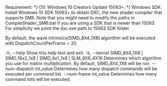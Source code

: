 Requirement:
*) OS: Windows 10 Creators Update 15063+.
*) Windows SDK: Install Windows 10 SDK 15063+ to obtain DXC, the new shader compiler that supports SM6. Note that you might need to modify the paths in CompileShader_SM6.bat if you are using a SDK that is newer than 15063. For simplicity we point the dxc.exe path to 15063 SDK folder.

By default, the wave intrinsics(SIMD_8X4_1X8) algorithm will be executed with DispatchCountPerFrame = 20.

-h, --help     Show this help text and exit.
-k, --kernel SIMD_8X4_1X8 | SIMD_16x2_1x8 | SIMD_4x1_1x8 | SLM_8X8_4X16
    Determines which algorithm you use for matrix multiplication. By default, SIMD_8X4_1X8 will be run.
--num-dispatch int_value     Determines how many dispatch commands will be executed per command list.
--num-frame int_value        Determines how many command lists will be executed.